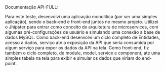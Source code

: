 Documentação API-FULL:

Para este teste, desenvolvi uma aplicação monolitica (por ser uma simples aplicação), sendo o back-end e front-end juntos no mesmo projeto.
Utilizei o Jhipster para entrar como conceito de arquitetura de microservices, com algumas pré-configurações de usuário e simulando uma conexão a base de dados MySQL.
Como back-end desenvolvi um ciclo completo de Entidades, acesso a dados, serviço ate a exposição da API que seria consumida por algum serviço para expor os dados da API na tela.
Como front-end, fiz também o ciclo completo, de module, model, service e component, até uma simples tabela na tela para exibir e simular os dados que viriam do end-point.


